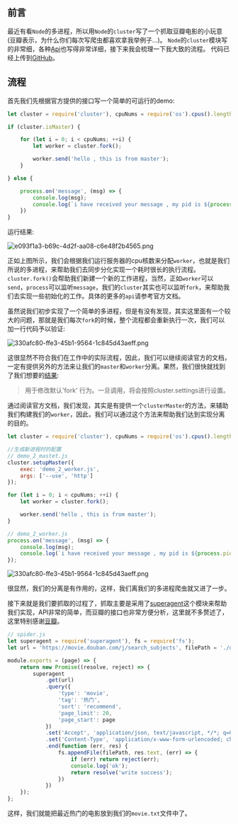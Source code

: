 ## 前言
最近有看`Node`的多进程，所以用`Node`的`cluster`写了一个抓取豆瓣电影的小玩意(豆瓣表示，为什么你们每次写爬虫都喜欢拿我举例子...)。
`Node`的`cluster`模块写的非常细，各种[Api](http://nodejs.cn/api/cluster.html#cluster_cluster)也写得非常详细，接下来我会梳理一下我大致的流程。
代码已经上传到[GitHub](https://github.com/nineyang/simpleSpider)。

## 流程
首先我们先根据官方提供的接口写一个简单的可运行的demo:
```javascript
let cluster = require('cluster'), cpuNums = require('os').cpus().length;

if (cluster.isMaster) {

    for (let i = 0; i < cpuNums; ++i) {
        let worker = cluster.fork();

        worker.send('hello , this is from master');
    }

} else {

    process.on('message', (msg) => {
        console.log(msg);
        console.log(`i have received your message , my pid is ${process.pid}`);
    })
}
```
运行结果:

![e093f1a3-b69c-4d2f-aa08-c6e48f2b4565.png][1]

正如上图所示，我们会根据我们运行服务器的cpu核数来分配`worker`，也就是我们所说的多进程，来帮助我们去同步分化实现一个耗时很长的执行流程。
`cluster.fork()`会帮助我们新建一个新的工作进程，当然，正如`worker`可以`send`，`process`可以监听`message`，我们的`cluster`其实也可以监听`fork`，来帮助我们去实现一些初始化的工作。具体的更多的`api`请参考官方文档。

虽然说我们初步实现了一个简单的多进程，但是有没有发现，其实这里面有一个较大的问题，那就是我们每次`fork`的时候，整个流程都会重新执行一次，我们可以加一行代码予以验证:

![330afc80-ffe3-45b1-9564-1c845d43aeff.png][2]

这很显然不符合我们在工作中的实际流程，因此，我们可以继续阅读官方的文档，一定有提供另外的方法来让我们的`master`和`worker`分离。果然，我们很快就找到了我们想要的[结果](http://nodejs.cn/api/cluster.html#cluster_cluster_setupmaster_settings):
>用于修改默认'fork' 行为。一旦调用，将会按照cluster.settings进行设置。

通过阅读官方文档，我们发现，其实是有提供一个`clusterMaster`的方法，来辅助我们构建我们的`worker`，因此，我们可以通过这个方法来帮助我们达到实现分离的目的。

```javascript
let cluster = require('cluster'), cpuNums = require('os').cpus().length;

//生成新进程时的配置
// demo_2_mastet.js
cluster.setupMaster({
    exec: 'demo_2_worker.js',
    args: ['--use', 'http']
});

for (let i = 0; i < cpuNums; ++i) {
    let worker = cluster.fork();

    worker.send('hello , this is from master');
}
```

```javascript
// demo_2_worker.js
process.on('message', (msg) => {
    console.log(msg);
    console.log(`i have received your message , my pid is ${process.pid}`);
});
```

![330afc80-ffe3-45b1-9564-1c845d43aeff.png][3]

很显然，我们的分离是有作用的，这样，我们离我们的多进程爬虫就又进了一步。

接下来就是我们要抓取的过程了，抓取主要是采用了[superagent](https://cnodejs.org/topic/5378720ed6e2d16149fa16bd)这个模块来帮助我们实现，API非常的简单，而豆瓣的接口也非常方便分析，这里就不多赘述了，这里特别感谢[豆瓣](https://www.douban.com/)。

```javascript
// spider.js
let superagent = require('superagent'), fs = require('fs');
let url = 'https://movie.douban.com/j/search_subjects', filePath = './data/movie.txt';

module.exports = (page) => {
    return new Promise((resolve, reject) => {
        superagent
            .get(url)
            .query({
                'type': 'movie',
                'tag': '热门',
                'sort': 'recommend',
                'page_limit': 20,
                'page_start': page
            })
            .set('Accept', 'application/json, text/javascript, */*; q=0.01')
            .set('Content-Type', 'application/x-www-form-urlencoded; charset=UTF-8')
            .end(function (err, res) {
                fs.appendFile(filePath, res.text, (err) => {
                    if (err) return reject(err);
                    console.log('ok');
                    return resolve('write success');
                })
            })
    });
};

```
这样，我们就能把最近热门的电影放到我们的`movie.txt`文件中了。


  [1]: http://www.hellonine.top/usr/uploads/2017/07/4227312634.png
  [2]: http://www.hellonine.top/usr/uploads/2017/07/346284658.png
  [3]: http://www.hellonine.top/usr/uploads/2017/07/1330668557.png
